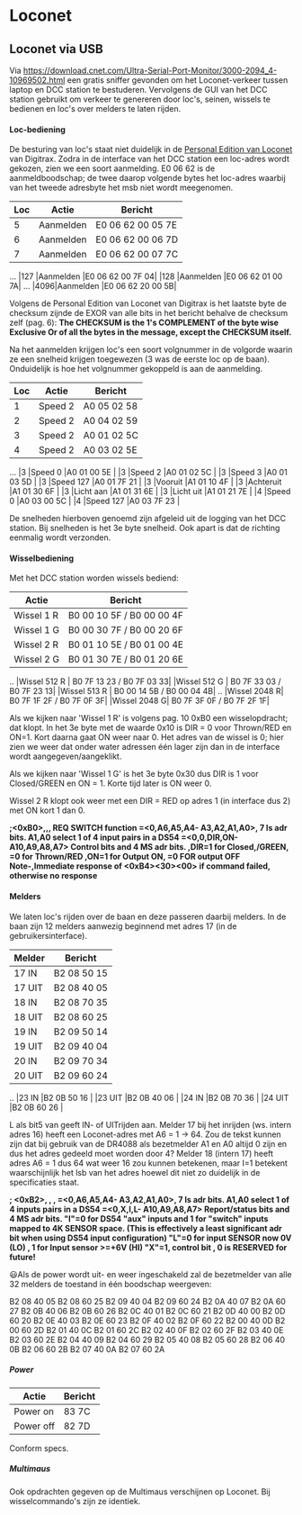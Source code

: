 # Loconet

## Loconet via USB

Via https://download.cnet.com/Ultra-Serial-Port-Monitor/3000-2094_4-10969502.html een gratis sniffer gevonden om het Loconet-verkeer tussen laptop en DCC station te bestuderen. Vervolgens de GUI van het DCC station gebruikt om verkeer te genereren door loc's, seinen, wissels te bedienen en loc's over melders te laten rijden.

#### Loc-bediening

De besturing van loc's staat niet duidelijk in de  [Personal Edition van Loconet](https://www.digitrax.com/static/apps/cms/media/documents/loconet/loconetpersonaledition.pdf) van Digitrax. Zodra in de interface van het DCC station een loc-adres wordt gekozen, zien we een soort aanmelding. E0 06 62 is de aanmeldboodschap; de twee daarop volgende bytes het loc-adres waarbij van het tweede adresbyte het msb niet wordt meegenomen.

|Loc |Actie       | Bericht         |
|----|------------|-----------------|
|5   |Aanmelden   |E0 06 62 00 05 7E|
|6   |Aanmelden   |E0 06 62 00 06 7D|
|7   |Aanmelden   |E0 06 62 00 07 7C|
...
|127 |Aanmelden   |E0 06 62 00 7F 04|
|128 |Aanmelden   |E0 06 62 01 00 7A|
...
|4096|Aanmelden   |E0 06 62 20 00 5B|

Volgens de Personal Edition van Loconet van Digitrax is het laatste byte de checksum zijnde de EXOR van alle bits in het bericht behalve de checksum zelf (pag. 6): **The CHECKSUM is the 1's COMPLEMENT of the byte wise Exclusive Or of all the
bytes in the message, except the CHECKSUM itself.**

Na het aanmelden krijgen loc's een soort volgnummer in de volgorde waarin ze een snelheid krijgen toegewezen (3 was de eerste loc op de baan). Onduidelijk is hoe het volgnummer gekoppeld is aan de aanmelding.

|Loc|Actie       | Bericht    |
|---|------------|------------|
|1  |Speed 2     |A0 05 02 58 |
|2  |Speed 2     |A0 04 02 59 |
|3  |Speed 2     |A0 01 02 5C |
|4  |Speed 2     |A0 03 02 5E |
...
|3  |Speed 0     |A0 01 00 5E |
|3  |Speed 2     |A0 01 02 5C |
|3  |Speed 3     |A0 01 03 5D |
|3  |Speed 127   |A0 01 7F 21 |
|3  |Vooruit     |A1 01 10 4F |
|3  |Achteruit   |A1 01 30 6F |
|3  |Licht aan   |A1 01 31 6E |
|3  |Licht uit   |A1 01 21 7E |
|4  |Speed 0     |A0 03 00 5C |
|4  |Speed 127   |A0 03 7F 23 |

De snelheden hierboven genoemd zijn afgeleid uit de logging van het DCC station.
Bij snelheden is het 3e byte snelheid. Ook apart is dat de richting eenmalig wordt verzonden.

#### Wisselbediening

 Met het DCC station worden wissels bediend:

|Actie        | Bericht                  |
|-------------|--------------------------|
|Wissel 1 R   | B0 00 10 5F / B0 00 00 4F|
|Wissel 1 G   | B0 00 30 7F / B0 00 20 6F|
|Wissel 2 R   | B0 01 10 5E / B0 01 00 4E|
|Wissel 2 G   | B0 01 30 7E / B0 01 20 6E|
..
|Wissel 512 R | B0 7F 13 23 / B0 7F 03 33|
|Wissel 512 G | B0 7F 33 03 / B0 7F 23 13|
|Wissel 513 R | B0 00 14 5B / B0 00 04 4B|
..
|Wissel 2048 R| B0 7F 1F 2F / B0 7F 0F 3F|
|Wissel 2048 G| B0 7F 3F 0F / B0 7F 2F 1F|

Als we kijken naar 'Wissel 1 R' is volgens pag. 10 0xB0 een wisselopdracht; dat klopt. In het 3e byte <SW2> met de waarde 0x10 is DIR = 0 voor Thrown/RED en ON=1. Kort daarna gaat ON weer naar 0. Het adres van de wissel is 0; hier zien we weer dat onder water adressen één lager zijn dan in de interface wordt aangegeven/aangeklikt.

Als we kijken naar 'Wissel 1 G' is het 3e byte 0x30 dus DIR is 1 voor Closed/GREEN en ON = 1. Korte tijd later is ON weer 0.

Wissel 2 R klopt ook weer met een DIR = RED op adres 1 (in interface dus 2) met ON kort 1 dan 0.

**;<0xB0>,<SW1>,<SW2>,<CHK> REQ SWITCH function
<SW1> =<0,A6,A5,A4- A3,A2,A1,A0>, 7 ls adr bits. A1,A0 select 1 of 4 input pairs in a DS54
<SW2> =<0,0,DIR,ON- A10,A9,A8,A7> Control bits and 4 MS adr bits.
,DIR=1 for Closed,/GREEN, =0 for Thrown/RED
,ON=1 for Output ON, =0 FOR output OFF
 Note-,Immediate response of <0xB4><30><00> if command failed, otherwise no response**

#### Melders

We laten loc's rijden over de baan en deze passeren daarbij melders. In de baan zijn 12 melders aanwezig beginnend met adres 17 (in de gebruikersinterface).

|Melder  | Bericht    |
|--------|------------|
|17 IN   |B2 08 50 15 |
|17 UIT  |B2 08 40 05 |
|18 IN   |B2 08 70 35 |
|18 UIT  |B2 08 60 25 |
|19 IN   |B2 09 50 14 |
|19 UIT  |B2 09 40 04 |
|20 IN   |B2 09 70 34 |
|20 UIT  |B2 09 60 24 |
..
|23 IN   |B2 0B 50 16 |
|23 UIT  |B2 0B 40 06 |
|24 IN   |B2 0B 70 36 |
|24 UIT  |B2 0B 60 26 |

L als bit5 van <IN2> geeft IN- of UITrijden aan. Melder 17 bij het inrijden (ws. intern adres 16) heeft een Loconet-adres met A6 = 1 -> 64. Zou de tekst kunnen zijn dat bij gebruik van de DR4088 als bezetmelder A1 en A0 altijd 0 zijn en dus het adres gedeeld moet worden door 4? Melder 18 (intern 17) heeft adres A6 = 1 dus 64 wat weer 16 zou kunnen betekenen, maar I=1 betekent waarschijnlijk het lsb van het adres hoewel dit niet zo duidelijk in de specificaties staat.

**; <0xB2>, <IN1>, <IN2>, <CHK>
<IN1> =<0,A6,A5,A4- A3,A2,A1,A0>, 7 ls adr bits. A1,A0 select 1 of 4 inputs pairs in a DS54
<IN2> =<0,X,I,L- A10,A9,A8,A7> Report/status bits and 4 MS adr bits.
"I"=0 for DS54 "aux" inputs and 1 for "switch" inputs mapped to 4K SENSOR space.
(This is effectively a least significant adr bit when using DS54 input configuration)
"L"=0 for input SENSOR now 0V (LO) , 1 for Input sensor >=+6V (HI)
"X"=1, control bit , 0 is RESERVED for future!**

😃Als de power wordt uit- en weer ingeschakeld zal de bezetmelder van alle 32 melders de toestand in één boodschap weergeven:

B2 08 40 05 B2 08 60 25 B2 09 40 04 B2 09 60 24 B2 0A 40 07 B2 0A 60 27 B2 0B 40 06
B2 0B 60 26 B2 0C 40 01 B2 0C 60 21 B2 0D 40 00 B2 0D 60 20 B2 0E 40 03 B2 0E 60 23
B2 0F 40 02 B2 0F 60 22 B2 00 40 0D B2 00 60 2D B2 01 40 0C B2 01 60 2C
B2 02 40 0F B2 02 60 2F B2 03 40 0E B2 03 60 2E B2 04 40 09 B2 04 60 29
B2 05 40 08 B2 05 60 28 B2 06 40 0B B2 06 60 2B B2 07 40 0A B2 07 60 2A

##### Power

|Actie    | Bericht    |
|---------|------------|
|Power on |83 7C       |
|Power off|82 7D       |

Conform specs.

##### Multimaus

Ook opdrachten gegeven op de Multimaus verschijnen op Loconet. Bij wisselcommando's zijn ze identiek.
